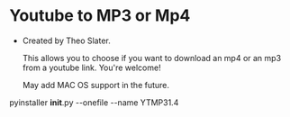 # Youtube to MP3 or Mp4

- Created by Theo Slater.

  This allows you to choose if you want to download an mp4 or an mp3 from a youtube link.
  You're welcome!

  May add MAC OS support in the future.

pyinstaller **init**.py --onefile --name YTMP31.4
